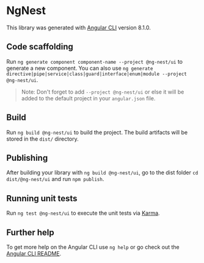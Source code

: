 # NgNest

This library was generated with [Angular CLI](https://github.com/angular/angular-cli) version 8.1.0.

## Code scaffolding

Run `ng generate component component-name --project @ng-nest/ui` to generate a new component. You can also use `ng generate directive|pipe|service|class|guard|interface|enum|module --project @ng-nest/ui`.

> Note: Don't forget to add `--project @ng-nest/ui` or else it will be added to the default project in your `angular.json` file.

## Build

Run `ng build @ng-nest/ui` to build the project. The build artifacts will be stored in the `dist/` directory.

## Publishing

After building your library with `ng build @ng-nest/ui`, go to the dist folder `cd dist/@ng-nest/ui` and run `npm publish`.

## Running unit tests

Run `ng test @ng-nest/ui` to execute the unit tests via [Karma](https://karma-runner.github.io).

## Further help

To get more help on the Angular CLI use `ng help` or go check out the [Angular CLI README](https://github.com/angular/angular-cli/blob/master/README.md).
